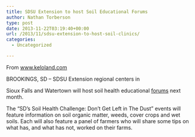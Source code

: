 ```yaml
---
title: SDSU Extension to host Soil Educational Forums
author: Nathan Torberson
type: post
date: 2013-11-22T03:19:40+00:00
url: /2013/11/sdsu-extension-to-host-soil-clinics/
categories:
  - Uncategorized

---
```

From www.keloland.com

BROOKINGS, SD &#8211; SDSU Extension regional centers in

Sioux Falls and Watertown will host soil health educational [forums][1] next month.

The &#8220;SD&#8217;s Soil Health Challenge: Don&#8217;t Get Left in The
Dust&#8221; events will feature information on soil organic matter, weeds, cover
crops and wet soils. Each will also feature a panel of farmers who will share
some tips on what has, and what has not, worked on their farms.

 [1]: http://www.keloland.com/newsdetail.cfm/sdsu-extension-hosting-soil-forums-next-month/?id=156339 "forums"
